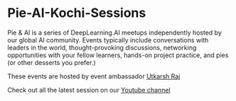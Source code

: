 # Pie-AI-Kochi-Sessions


Pie & AI is a series of DeepLearning.AI meetups independently hosted by our global AI community. 
Events typically include conversations with leaders in the world, thought-provoking discussions, networking opportunities with your fellow learners, 
hands-on project practice, and pies (or other desserts you prefer.)

These events are hosted by event ambassador [Utkarsh Raj](https://voldemortuk.github.io)

Check out all the latest session on our [Youtube channel](https://www.youtube.com/channel/UCuXvJwbgrDRAhk17A56WHwA)
